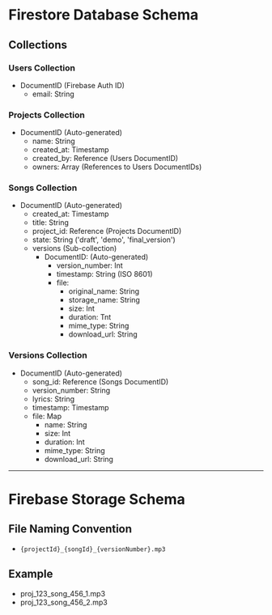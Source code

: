 # Firestore Database Schema

## Collections

### Users Collection
- DocumentID (Firebase Auth ID)
  - email: String

### Projects Collection
- DocumentID (Auto-generated)
  - name: String
  - created_at: Timestamp
  - created_by: Reference (Users DocumentID)
  - owners: Array (References to Users DocumentIDs)

### Songs Collection
- DocumentID (Auto-generated)
  - created_at: Timestamp
  - title: String
  - project_id: Reference (Projects DocumentID)
  - state: String ('draft', 'demo', 'final_version')
  - versions (Sub-collection)
    - DocumentID: (Auto-generated)
      - version_number: Int
      - timestamp: String (ISO 8601)
      - file: 
        - original_name: String
        - storage_name: String
        - size: Int
        - duration: Tnt
        - mime_type: String
        - download_url: String

### Versions Collection
- DocumentID (Auto-generated)
  - song_id: Reference (Songs DocumentID)
  - version_number: String
  - lyrics: String
  - timestamp: Timestamp
  - file: Map
    - name: String
    - size: Int
    - duration: Int
    - mime_type: String
    - download_url: String

---

# Firebase Storage Schema

## File Naming Convention
- ```{projectId}_{songId}_{versionNumber}.mp3```

## Example
- proj_123_song_456_1.mp3
- proj_123_song_456_2.mp3

